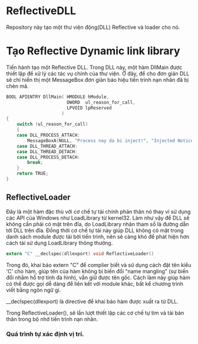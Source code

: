# ReflectiveDLL
Repository này tạo một thư viện động(DLL) Reflective và loader cho nó.
# Tạo Reflective Dynamic link library
Tiến hành tạo một Reflective DLL. Trong DLL này, một hàm DllMain được thiết lập để xử lý các tác vụ chính của thư viện. Ở đây, để cho đơn giản DLL sẽ chỉ hiển thị một MessageBox đơn giản báo hiệu tiến trình nạn nhân đã bị chèn mã.
```C
BOOL APIENTRY DllMain( HMODULE hModule,
                       DWORD  ul_reason_for_call,
                       LPVOID lpReserved
                     )
{
    switch (ul_reason_for_call)
    {
    case DLL_PROCESS_ATTACH:
        MessageBoxA(NULL, "Process nay da bi inject!", "Injected Notice", MB_OK);
    case DLL_THREAD_ATTACH:
    case DLL_THREAD_DETACH:
    case DLL_PROCESS_DETACH:
        break;
    }
    return TRUE;
}
```
## ReflectiveLoader
Đây là một hàm đặc thù với cơ chế tự tải chính phản thân nó thay vì sử dụng các API của Windows như LoadLibrary từ kernel32. Làm như vậy để DLL sẽ không cần phải có mặt trên đĩa, do LoadLibrary nhân tham số là
đường dẫn tới DLL trên đĩa. Đồng thời cơ chế tự tải này giúp DLL không có mặt trong danh sách module được tải bời tiến trình, nên sẽ càng khó để phát hiện hơn cách tải sử dụng LoadLibrary thông thường.
```C
extern "C" __declspec(dllexport) void ReflectiveLoader()
```
Trong đó, khai báo extern "C" để complier biết và sử dụng cách đặt tên kiểu 'C' cho hàm, giúp tên của hàm không bị biến đổi "name mangling" (sự biến đổi nhằm hỗ trợ tính đa hình), vẫn giữ được tên gốc.
Cách làm này giúp hàm có thể được gọi dễ dàng để liên kết với module khác, bất kể chương trình viết bằng ngôn ngữ gì.

__declspec(dllexport) là directive để khai báo hàm được xuất ra từ DLL.

Trong ReflectiveLoader(), sẽ lần lượt thiết lập các cơ chế tự tìm và tải bản thân trong bộ nhớ tiến trình nạn nhân.
### Quá trình tự xác định vị trí.
